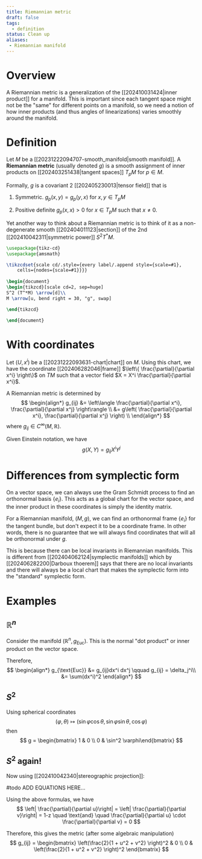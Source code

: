 ```yaml
---
title: Riemannian metric
draft: false
tags:
  - definition
status: Clean up
aliases:
 - Riemannian manifold
---
```

# Overview
A Riemannian metric is a generalization of the [[202410031424|inner product]] for a manifold. 
This is important since each tangent space might not be the "same" for different points on a manifold, so we need a notion of how inner products (and thus angles of linearizations) varies smoothly around the manifold. 

# Definition
Let $M$ be a [[20231222094707-smooth_manifold|smooth manifold]]. 
A **Riemannian metric** (usually denoted $g$) is a smooth assignment of inner products on [[202403251438|tangent spaces]] $T_pM$ for $p \in M$. 

Formally, $g$ is a covariant 2 [[202405230013|tensor field]] that is 

1. Symmetric. $g_p(x,y) = g_p(y,x)$ for $x,y \in T_pM$

2. Positive definite $g_p(x,x) > 0$ for $x \in T_pM$ such that $x \neq 0$. 


Yet another way to think about a Riemannian metric is to think of it as a non-degenerate smooth [[202404011123|section]] of the 2nd [[202410042311|symmetric power]] $S^2 T^*M$.
```tikz
\usepackage{tikz-cd}
\usepackage{amsmath}

\tikzcdset{scale cd/.style={every label/.append style={scale=#1},
    cells={nodes={scale=#1}}}}
	
\begin{document}
\begin{tikzcd}[scale cd=2, sep=huge]
S^2 (T^*M) \arrow[d]\\
M \arrow[u, bend right = 30, "g", swap]

\end{tikzcd}

\end{document}
```

# With coordinates
Let $(U, x^i)$ be a [[20231222093631-chart|chart]] on $M$. 
Using this chart, we have the coordinate [[202406282046|frame]] $\left\{ \frac{\partial}{\partial x^i} \right\}$ on $TM$ such that a vector field $X = X^i \frac{\partial}{\partial x^i}$.

A Riemannian metric is determined by 
$$
\begin{align*}
g_{ij} &= \left\langle \frac{\partial}{\partial x^i}, \frac{\partial}{\partial x^j} \right\rangle \\
&= g\left( \frac{\partial}{\partial x^i}, \frac{\partial}{\partial x^j} \right) \\ 
\end{align*}
$$
where $g_{ij} \in C^\infty(M, \mathbb{R})$. 

Given Einstein notation, we have 
$$
g(X,Y) = g_{ij}X^iY^j
$$

# Differences from symplectic form
On a vector space, we can always use the Gram Schmidt process to find an orthonormal basis $\{e_i\}$. 
This acts as a global chart for the vector space, and the inner product in these coordinates is simply the identity matrix. 

For a Riemannian manifold, $(M,g)$, we can find an orthonormal frame $\{e_i\}$ for the tangent bundle, but don't expect it to be a coordinate frame. 
In other words, there is no guarantee that we will always find coordinates that will all be orthonormal under $g$. 

This is because there can be local invariants in Riemannian manifolds. 
This is different from [[202404062124|symplectic manifolds]] which by [[202406282200|Darboux thoerem]] says that there are no local invariants and there will always be a local chart that makes the symplectic form into the "standard" symplectic form. 

# Examples
## $\mathbb{R}^n$ 
Consider the manifold $(\mathbb{R}^n, g_{\text{Euc}})$. 
This is the normal "dot product" or inner product on the vector space. 

Therefore, 
$$ 
\begin{align*}
g_{\text{Euc}} &= g_{ij}dx^i dx^j \qquad g_{ij} = \delta_j^i\\
&= \sum(dx^i)^2
\end{align*}
$$

## $S^2$ 
Using spherical coordinates
$$
(\varphi, \theta) \longmapsto (\sin\varphi \cos \theta, \sin\varphi \sin \theta, \cos \varphi)
$$
then 
$$
g = \begin{bmatrix} 1 & 0 \\ 0 & \sin^2 \varphi\end{bmatrix}
$$

## $S^2$ again!
Now using [[202410042340|stereographic projection]]:

#todo ADD EQUATIONS HERE...

Using the above formulas, we have 
$$
\left| \frac{\partial}{\partial u}\right| = \left| \frac{\partial}{\partial v}\right| = 1-z \quad \text{and} \quad \frac{\partial}{\partial u} \cdot \frac{\partial}{\partial v} = 0
$$

Therefore, this gives the metric (after some algebraic manipulation)
$$
g_{ij} = \begin{bmatrix} \left(\frac{2}{1 + u^2 + v^2} \right)^2 & 0 \\
0 & \left(\frac{2}{1 + u^2 + v^2} \right)^2
\end{bmatrix}
$$

